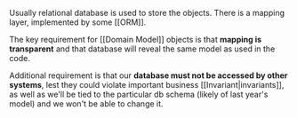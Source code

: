Usually relational database is used to store the objects.
There is a mapping layer, implemented by some [[ORM]].

The key requirement for [[Domain Model]] objects is that **mapping is transparent** and that database will reveal the same model as used in the code.

Additional requirement is that our **database must not be accessed by other systems**, lest they could violate important business [[Invariant|invariants]], as well as we'll be tied to the particular db schema (likely of last year's model) and we won't be able to change it.

